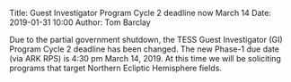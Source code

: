 Title: Guest Investigator Program Cycle 2 deadline now March 14
Date: 2019-01-31 10:00
Author: Tom Barclay

Due to the partial government shutdown, the TESS Guest Investigator (GI) Program Cycle 2 deadline has been changed. The new Phase-1 due date (via ARK RPS) is 4:30 pm March 14, 2019. At this time we will be soliciting programs that target Northern Ecliptic Hemisphere fields.